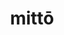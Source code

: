 ---
title: mittō
meaning: to send
ch: [nine, mt, mt8thru9, ss, ss4]
pos: verb
inf: mittere
secondppstem: mitt
infend: ere
thirdpp: mīsī
fourthpp: missus
conjugation: third
derivative: mission
six: y
---